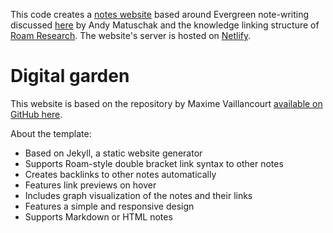 This code creates a [notes website](https://objective-lichterman-c6fcac.netlify.app) based around Evergreen note-writing discussed [here](https://notes.andymatuschak.org/About_these_noteshttps://notes.andymatuschak.org/About_these_notes) by Andy Matuschak and the knowledge linking structure of [Roam Research](https://roamresearch.com). The website's server is hosted on [Netlify](https://app.netlify.com).

# Digital garden

This website is based on the repository by Maxime Vaillancourt [available on GitHub here](https://github.com/maximevaillancourt/digital-garden-jekyll-template). 

About the template:
- Based on Jekyll, a static website generator
- Supports Roam-style double bracket link syntax to other notes
- Creates backlinks to other notes automatically
- Features link previews on hover
- Includes graph visualization of the notes and their links
- Features a simple and responsive design
- Supports Markdown or HTML notes